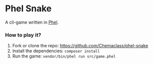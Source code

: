 # Phel Snake

A cli-game written in [Phel](https://phel-lang.org/). 

### How to play it?

1) Fork or clone the repo: https://github.com/Chemaclass/phel-snake
2) Install the dependencies: `composer install`
3) Run the game: `vendor/bin/phel run src/game.phel`
